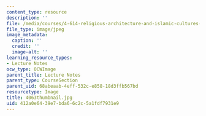 ```yaml
---
content_type: resource
description: ''
file: /media/courses/4-614-religious-architecture-and-islamic-cultures-fall-2002/412a0e6439e7bda66c2c5a1fdf7931e9_4063thumbnail.jpg
file_type: image/jpeg
image_metadata:
  caption: ''
  credit: ''
  image-alt: ''
learning_resource_types:
- Lecture Notes
ocw_type: OCWImage
parent_title: Lecture Notes
parent_type: CourseSection
parent_uid: 68abeaab-4eff-532c-e858-18d3ffb567bd
resourcetype: Image
title: 4063thumbnail.jpg
uid: 412a0e64-39e7-bda6-6c2c-5a1fdf7931e9
---
```


